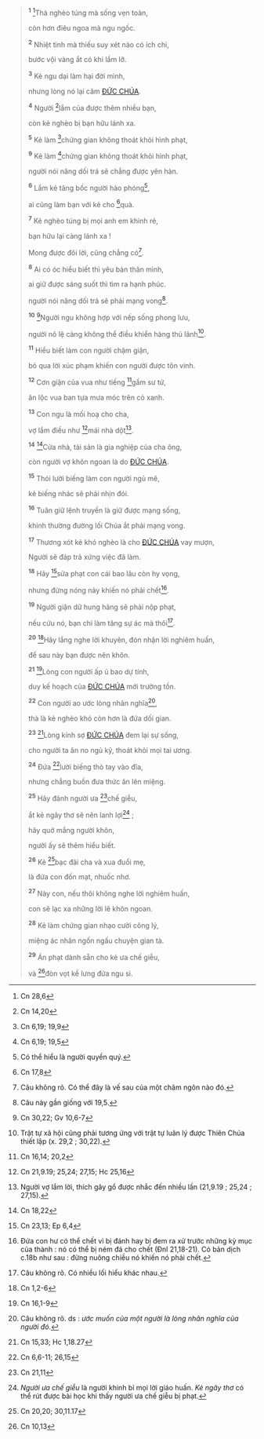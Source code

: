 > <sup><b>1</b></sup> [^1@-7890e656-80ae-4e44-85d5-7faf8e3c3245]Thà nghèo túng mà sống vẹn toàn,
>
> còn hơn điêu ngoa mà ngu ngốc.
>
> <sup><b>2</b></sup> Nhiệt tình mà thiếu suy xét nào có ích chi,
>
> bước vội vàng ắt có khi lầm lỡ.
>
> <sup><b>3</b></sup> Kẻ ngu dại làm hại đời mình,
>
> nhưng lòng nó lại căm [ĐỨC CHÚA]().
>
> <sup><b>4</b></sup> Người [^2@-7890e656-80ae-4e44-85d5-7faf8e3c3245]lắm của được thêm nhiều bạn,
>
> còn kẻ nghèo bị bạn hữu lánh xa.
>
> <sup><b>5</b></sup> Kẻ làm [^3@-7890e656-80ae-4e44-85d5-7faf8e3c3245]chứng gian không thoát khỏi hình phạt,
>
> <sup><b>9</b></sup> Kẻ làm [^5@-7890e656-80ae-4e44-85d5-7faf8e3c3245]chứng gian không thoát khỏi hình phạt,
>
> người nói năng dối trá sẽ chẳng được yên hàn.
>
> <sup><b>6</b></sup> Lắm kẻ tâng bốc người hào phóng[^1-7890e656-80ae-4e44-85d5-7faf8e3c3245],
>
> ai cũng làm bạn với kẻ cho [^4@-7890e656-80ae-4e44-85d5-7faf8e3c3245]quà.
>
> <sup><b>7</b></sup> Kẻ nghèo túng bị mọi anh em khinh rẻ,
>
> bạn hữu lại càng lánh xa !
>
> Mong được đôi lời, cũng chẳng có[^2-7890e656-80ae-4e44-85d5-7faf8e3c3245].
>
> <sup><b>8</b></sup> Ai có óc hiểu biết thì yêu bản thân mình,
>
> ai giữ được sáng suốt thì tìm ra hạnh phúc.
>
> người nói năng dối trá sẽ phải mạng vong[^3-7890e656-80ae-4e44-85d5-7faf8e3c3245].
>
> <sup><b>10</b></sup> [^6@-7890e656-80ae-4e44-85d5-7faf8e3c3245]Người ngu không hợp với nếp sống phong lưu,
>
> người nô lệ càng không thể điều khiển hàng thủ lãnh[^4-7890e656-80ae-4e44-85d5-7faf8e3c3245].
>
> <sup><b>11</b></sup> Hiểu biết làm con người chậm giận,
>
> bỏ qua lời xúc phạm khiến con người được tôn vinh.
>
> <sup><b>12</b></sup> Cơn giận của vua như tiếng [^7@-7890e656-80ae-4e44-85d5-7faf8e3c3245]gầm sư tử,
>
> ân lộc vua ban tựa mưa móc trên cỏ xanh.
>
> <sup><b>13</b></sup> Con ngu là mối hoạ cho cha,
>
> vợ lắm điều như [^8@-7890e656-80ae-4e44-85d5-7faf8e3c3245]mái nhà dột[^5-7890e656-80ae-4e44-85d5-7faf8e3c3245].
>
> <sup><b>14</b></sup> [^9@-7890e656-80ae-4e44-85d5-7faf8e3c3245]Cửa nhà, tài sản là gia nghiệp của cha ông,
>
> còn người vợ khôn ngoan là do [ĐỨC CHÚA]().
>
> <sup><b>15</b></sup> Thói lười biếng làm con người ngủ mê,
>
> kẻ biếng nhác sẽ phải nhịn đói.
>
> <sup><b>16</b></sup> Tuân giữ lệnh truyền là giữ được mạng sống,
>
> khinh thường đường lối Chúa ắt phải mạng vong.
>
> <sup><b>17</b></sup> Thương xót kẻ khó nghèo là cho [ĐỨC CHÚA]() vay mượn,
>
> Người sẽ đáp trả xứng việc đã làm.
>
> <sup><b>18</b></sup> Hãy [^10@-7890e656-80ae-4e44-85d5-7faf8e3c3245]sửa phạt con cái bao lâu còn hy vọng,
>
> nhưng đừng nóng nảy khiến nó phải chết[^6-7890e656-80ae-4e44-85d5-7faf8e3c3245].
>
> <sup><b>19</b></sup> Người giận dữ hung hăng sẽ phải nộp phạt,
>
> nếu cứu nó, bạn chỉ làm tăng sự ác mà thôi[^7-7890e656-80ae-4e44-85d5-7faf8e3c3245].
>
> <sup><b>20</b></sup> [^11@-7890e656-80ae-4e44-85d5-7faf8e3c3245]Hãy lắng nghe lời khuyên, đón nhận lời nghiêm huấn,
>
> để sau này bạn được nên khôn.
>
> <sup><b>21</b></sup> [^12@-7890e656-80ae-4e44-85d5-7faf8e3c3245]Lòng con người ấp ủ bao dự tính,
>
> duy kế hoạch của [ĐỨC CHÚA]() mới trường tồn.
>
> <sup><b>22</b></sup> Con người ao ước lòng nhân nghĩa[^8-7890e656-80ae-4e44-85d5-7faf8e3c3245],
>
> thà là kẻ nghèo khó còn hơn là đứa dối gian.
>
> <sup><b>23</b></sup> [^13@-7890e656-80ae-4e44-85d5-7faf8e3c3245]Lòng kính sợ [ĐỨC CHÚA]() đem lại sự sống,
>
> cho người ta ăn no ngủ kỹ, thoát khỏi mọi tai ương.
>
> <sup><b>24</b></sup> Đứa [^14@-7890e656-80ae-4e44-85d5-7faf8e3c3245]lười biếng thò tay vào đĩa,
>
> nhưng chẳng buồn đưa thức ăn lên miệng.
>
> <sup><b>25</b></sup> Hãy đánh người ưa [^15@-7890e656-80ae-4e44-85d5-7faf8e3c3245]chế giễu,
>
> ắt kẻ ngây thơ sẽ nên lanh lợi[^9-7890e656-80ae-4e44-85d5-7faf8e3c3245] ;
>
> hãy quở mắng người khôn,
>
> người ấy sẽ thêm hiểu biết.
>
> <sup><b>26</b></sup> Kẻ [^16@-7890e656-80ae-4e44-85d5-7faf8e3c3245]bạc đãi cha và xua đuổi mẹ,
>
> là đứa con đốn mạt, nhuốc nhơ.
>
> <sup><b>27</b></sup> Này con, nếu thôi không nghe lời nghiêm huấn,
>
> con sẽ lạc xa những lời lẽ khôn ngoan.
>
> <sup><b>28</b></sup> Kẻ làm chứng gian nhạo cười công lý,
>
> miệng ác nhân ngốn ngấu chuyện gian tà.
>
> <sup><b>29</b></sup> Án phạt dành sẵn cho kẻ ưa chế giễu,
>
> và [^17@-7890e656-80ae-4e44-85d5-7faf8e3c3245]đòn vọt kề lưng đứa ngu si.

[^1-7890e656-80ae-4e44-85d5-7faf8e3c3245]: Có thể hiểu là người quyền quý.

[^2-7890e656-80ae-4e44-85d5-7faf8e3c3245]: Câu không rõ. Có thể đây là vế sau của một châm ngôn nào đó.

[^3-7890e656-80ae-4e44-85d5-7faf8e3c3245]: Câu này gần giống với 19,5.

[^4-7890e656-80ae-4e44-85d5-7faf8e3c3245]: Trật tự xã hội cũng phải tương ứng với trật tự luân lý được Thiên Chúa thiết lập (x. 29,2 ; 30,22).

[^5-7890e656-80ae-4e44-85d5-7faf8e3c3245]: Người vợ lắm lời, thích gây gổ được nhắc đến nhiều lần (21,9.19 ; 25,24 ; 27,15).

[^6-7890e656-80ae-4e44-85d5-7faf8e3c3245]: Đứa con hư có thể chết vì bị đánh hay bị đem ra xử trước những kỳ mục của thành : nó có thể bị ném đá cho chết (Đnl 21,18-21). Có bản dịch c.18b như sau : đừng nuông chiều nó khiến nó phải chết.

[^7-7890e656-80ae-4e44-85d5-7faf8e3c3245]: Câu không rõ. Có nhiều lối hiểu khác nhau.

[^8-7890e656-80ae-4e44-85d5-7faf8e3c3245]: Câu không rõ. ds : _ước muốn của một người là lòng nhân nghĩa của người đó_.

[^9-7890e656-80ae-4e44-85d5-7faf8e3c3245]: _Người ưa chế giễu_ là người khinh bỉ mọi lời giáo huấn. _Kẻ ngây thơ_ có thể rút được bài học khi thấy người ưa chế giễu bị phạt.

[^1@-7890e656-80ae-4e44-85d5-7faf8e3c3245]: Cn 28,6

[^2@-7890e656-80ae-4e44-85d5-7faf8e3c3245]: Cn 14,20

[^3@-7890e656-80ae-4e44-85d5-7faf8e3c3245]: Cn 6,19; 19,9

[^4@-7890e656-80ae-4e44-85d5-7faf8e3c3245]: Cn 17,8

[^5@-7890e656-80ae-4e44-85d5-7faf8e3c3245]: Cn 6,19; 19,5

[^6@-7890e656-80ae-4e44-85d5-7faf8e3c3245]: Cn 30,22; Gv 10,6-7

[^7@-7890e656-80ae-4e44-85d5-7faf8e3c3245]: Cn 16,14; 20,2

[^8@-7890e656-80ae-4e44-85d5-7faf8e3c3245]: Cn 21,9.19; 25,24; 27,15; Hc 25,16

[^9@-7890e656-80ae-4e44-85d5-7faf8e3c3245]: Cn 18,22

[^10@-7890e656-80ae-4e44-85d5-7faf8e3c3245]: Cn 23,13; Ep 6,4

[^11@-7890e656-80ae-4e44-85d5-7faf8e3c3245]: Cn 1,2-6

[^12@-7890e656-80ae-4e44-85d5-7faf8e3c3245]: Cn 16,1-9

[^13@-7890e656-80ae-4e44-85d5-7faf8e3c3245]: Cn 15,33; Hc 1,18.27

[^14@-7890e656-80ae-4e44-85d5-7faf8e3c3245]: Cn 6,6-11; 26,15

[^15@-7890e656-80ae-4e44-85d5-7faf8e3c3245]: Cn 21,11

[^16@-7890e656-80ae-4e44-85d5-7faf8e3c3245]: Cn 20,20; 30,11.17

[^17@-7890e656-80ae-4e44-85d5-7faf8e3c3245]: Cn 10,13

